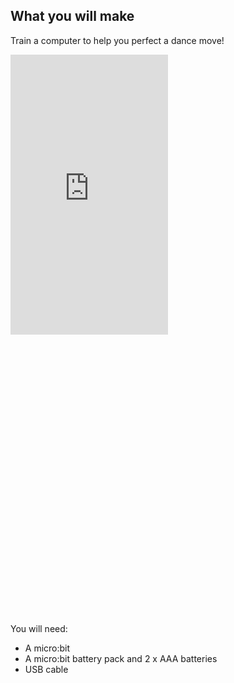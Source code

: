 ## What you will make

Train a computer to help you perfect a dance move!

<html>
  <div style="position: relative; overflow: hidden; padding-top: 177.78%;">
    <iframe style="position: absolute; top: 0; left: 0; right: 0; width: 50%; height: 50%; border: none;" src="https://www.youtube.com/embed/p3ZD3kH8yrQ?rel=0&cc_load_policy=1" allowfullscreen allow="accelerometer; autoplay; clipboard-write; encrypted-media; gyroscope; picture-in-picture; web-share">
    </iframe>
  </div>
</html>

You will need:
- A micro:bit
- A micro:bit battery pack and 2 x AAA batteries 
- USB cable